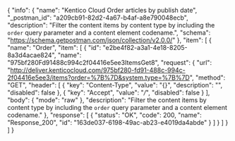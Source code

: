 {
  "info": {
    "name": "Kentico Cloud Order articles by publish date",
    "_postman_id": "a209cb91-82d2-4a67-b4af-a8e790048ecb",
    "description": "Filter the content items by content type by including the `order` query parameter and a content element codename.",
    "schema": "https://schema.getpostman.com/json/collection/v2.0.0/"
  },
  "item": [
    {
      "name": "Order",
      "item": [
        {
          "id": "e2be4f82-a3a1-4e18-8205-8a3d4acae824",
          "name": "975bf280Fd91488c994c2f04416e5ee3ItemsGet8",
          "request": {
            "url": "http://deliver.kenticocloud.com/975bf280-fd91-488c-994c-2f04416e5ee3/items?order=%7B%7D&system.type=%7B%7D",
            "method": "GET",
            "header": [
              {
                "key": "Content-Type",
                "value": "{}",
                "description": "",
                "disabled": false
              },
              {
                "key": "Accept",
                "value": "*/*",
                "disabled": false
              }
            ],
            "body": {
              "mode": "raw"
            },
            "description": "Filter the content items by content type by including the `order` query parameter and a content element codename."
          },
          "response": [
            {
              "status": "OK",
              "code": 200,
              "name": "Response_200",
              "id": "163de037-6198-49ac-ab23-e4019da4abde"
            }
          ]
        }
      ]
    }
  ]
}